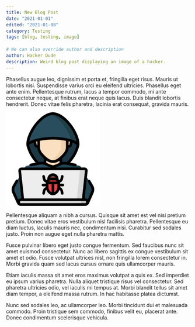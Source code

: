 ```yaml
---
title: New Blog Post
date: "2021-01-01"
edited: "2021-01-08"
category: Testing
tags: [blog, testing, image]

# We can also override author and description
author: Hacker Dude
description: Weird blog post displaying an image of a hacker.
---
```


Phasellus augue leo, dignissim et porta et, fringilla eget risus. Mauris ut lobortis nisi. Suspendisse varius orci eu eleifend ultricies. Phasellus eget ante enim. Pellentesque rutrum, lacus a tempor commodo, mi ante consectetur neque, at finibus erat neque quis lacus. Duis blandit lobortis hendrerit. Donec vitae felis pharetra, lacinia erat consequat, gravida mauris.

![hacker](hacker.png)

Pellentesque aliquam a nibh a cursus. Quisque sit amet est vel nisi pretium pretium. Donec vitae eros vestibulum nisl facilisis pharetra. Pellentesque eu diam luctus, iaculis mauris nec, condimentum nisi. Curabitur sed sodales justo. Proin non augue eget nulla pharetra mattis.

Fusce pulvinar libero eget justo congue fermentum. Sed faucibus nunc sit amet euismod consectetur. Nunc ac libero sagittis ex congue vestibulum sit amet et odio. Fusce volutpat ultrices nisl, non fringilla lorem consectetur in. Morbi gravida quam sed lacus cursus ornare quis ullamcorper mauris.

Etiam iaculis massa sit amet eros maximus volutpat a quis ex. Sed imperdiet eu ipsum varius pharetra. Nulla aliquet tristique risus vel consectetur. Sed pharetra ultricies odio, vel iaculis mi tempus at. Morbi blandit tellus sit amet diam tempor, a eleifend massa rutrum. In hac habitasse platea dictumst.

Nunc sed sodales leo, ac ullamcorper leo. Morbi tincidunt dui et malesuada commodo. Proin tristique sem commodo, finibus velit eu, placerat ante. Donec condimentum scelerisque vehicula.
